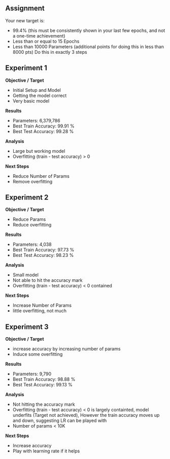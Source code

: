 Assignment
--------
Your new target is:
* 99.4% (this must be consistently shown in your last few epochs, and not a one-time achievement)
* Less than or equal to 15 Epochs
* Less than 10000 Parameters (additional points for doing this in less than 8000 pts)
Do this in exactly 3 steps

Experiment 1
------------------------------------
**Objective / Target**

* Initial Setup and Model
* Getting the model correct
* Very basic model

**Results**

* Parameters: 6,379,786
* Best Train Accuracy: 99.91 %
* Best Test Accuracy: 99.28 %

**Analysis**

* Large but working model
* Overfitting (train - test accuracy) > 0

**Next Steps**

* Reduce Number of Params
* Remove overfitting


Experiment 2
--------------
**Objective / Target**
*   Reduce Params 
*   Reduce overfitting


**Results**

* Parameters: 4,038
* Best Train Accuracy: 97.73 %
* Best Test Accuracy: 98.23 %

**Analysis**

* Small model
* Not able to hit the accuracy mark
* Overfitting (train - test accuracy) < 0 contained

**Next Steps**

* Increase Number of Params
* little overfitting, not much

Experiment 3
----------------

**Objective / Target**
*   increase accuracy by increasing number of params
*   Induce some overfitting


**Results**

* Parameters: 9,790
* Best Train Accuracy: 98.88 %
* Best Test Accuracy: 99.13 %

**Analysis**

* Not hitting the accuracy mark
* Overfitting (train - test accuracy) < 0 is largely containted, model underfits (Target not achieved), However the train accuracy moves up and down, suggesting LR can be played with
* Number of params < 10K

**Next Steps**

* Increase accuracy
* Play with learning rate if it helps
